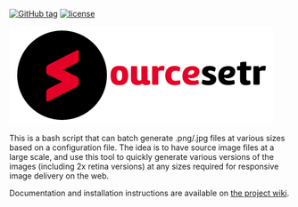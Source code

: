 [![GitHub tag](https://img.shields.io/github/tag/expressjs/express.svg)]()
[![license](https://img.shields.io/github/license/mashape/apistatus.svg)]()

![Sourcesetr logo](sourcesetr-logo.png)

This is a bash script that can batch generate .png/.jpg files at various sizes based on a configuration file. The idea is to have source image files at a large scale, and use this tool to quickly generate various versions of the images (including 2x retina versions) at any sizes required for responsive image delivery on the web.

Documentation and installation instructions are available on [the project wiki](https://github.com/philsinatra/Sourcesetr/wiki).
